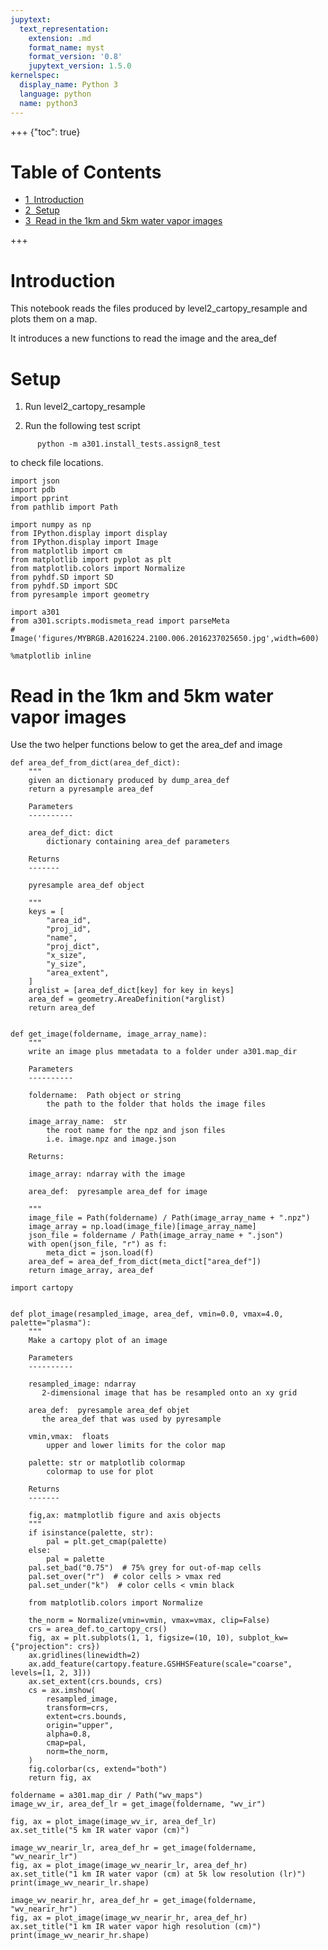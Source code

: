 ```yaml
---
jupytext:
  text_representation:
    extension: .md
    format_name: myst
    format_version: '0.8'
    jupytext_version: 1.5.0
kernelspec:
  display_name: Python 3
  language: python
  name: python3
---
```


+++ {"toc": true}

<h1>Table of Contents<span class="tocSkip"></span></h1>
<div class="toc"><ul class="toc-item"><li><span><a href="#Introduction" data-toc-modified-id="Introduction-1"><span class="toc-item-num">1&nbsp;&nbsp;</span>Introduction</a></span></li><li><span><a href="#Setup" data-toc-modified-id="Setup-2"><span class="toc-item-num">2&nbsp;&nbsp;</span>Setup</a></span></li><li><span><a href="#Read-in-the-1km-and-5km-water-vapor-images" data-toc-modified-id="Read-in-the-1km-and-5km-water-vapor-images-3"><span class="toc-item-num">3&nbsp;&nbsp;</span>Read in the 1km and 5km water vapor images</a></span></li></ul></div>

+++

# Introduction

This notebook reads the files produced by level2_cartopy_resample and plots
them on a map.

It introduces a new functions to read the image and the area_def

# Setup

1. Run level2_cartopy_resample

1. Run the following test script
```
      python -m a301.install_tests.assign8_test
```
to check file locations.

```{code-cell}
import json
import pdb
import pprint
from pathlib import Path

import numpy as np
from IPython.display import display
from IPython.display import Image
from matplotlib import cm
from matplotlib import pyplot as plt
from matplotlib.colors import Normalize
from pyhdf.SD import SD
from pyhdf.SD import SDC
from pyresample import geometry

import a301
from a301.scripts.modismeta_read import parseMeta
# Image('figures/MYBRGB.A2016224.2100.006.2016237025650.jpg',width=600)
```

```{code-cell}
%matplotlib inline
```

# Read in the 1km and 5km water vapor images

Use the two helper functions below to get the area_def and image

```{code-cell}
def area_def_from_dict(area_def_dict):
    """
    given an dictionary produced by dump_area_def
    return a pyresample area_def
    
    Parameters
    ----------
    
    area_def_dict: dict
        dictionary containing area_def parameters
        
    Returns
    -------
    
    pyresample area_def object

    """
    keys = [
        "area_id",
        "proj_id",
        "name",
        "proj_dict",
        "x_size",
        "y_size",
        "area_extent",
    ]
    arglist = [area_def_dict[key] for key in keys]
    area_def = geometry.AreaDefinition(*arglist)
    return area_def


def get_image(foldername, image_array_name):
    """
    write an image plus mmetadata to a folder under a301.map_dir
    
    Parameters
    ----------

    foldername:  Path object or string
        the path to the folder that holds the image files
        
    image_array_name:  str
        the root name for the npz and json files
        i.e. image.npz and image.json
        
    Returns: 
    
    image_array: ndarray with the image
    
    area_def:  pyresample area_def for image

    """
    image_file = Path(foldername) / Path(image_array_name + ".npz")
    image_array = np.load(image_file)[image_array_name]
    json_file = foldername / Path(image_array_name + ".json")
    with open(json_file, "r") as f:
        meta_dict = json.load(f)
    area_def = area_def_from_dict(meta_dict["area_def"])
    return image_array, area_def
```

```{code-cell}
import cartopy


def plot_image(resampled_image, area_def, vmin=0.0, vmax=4.0, palette="plasma"):
    """
    Make a cartopy plot of an image 
    
    Parameters
    ----------
    
    resampled_image: ndarray
       2-dimensional image that has be resampled onto an xy grid
       
    area_def:  pyresample area_def objet
       the area_def that was used by pyresample
       
    vmin,vmax:  floats
        upper and lower limits for the color map
        
    palette: str or matplotlib colormap
        colormap to use for plot
        
    Returns
    -------
    
    fig,ax: matmplotlib figure and axis objects
    """
    if isinstance(palette, str):
        pal = plt.get_cmap(palette)
    else:
        pal = palette
    pal.set_bad("0.75")  # 75% grey for out-of-map cells
    pal.set_over("r")  # color cells > vmax red
    pal.set_under("k")  # color cells < vmin black

    from matplotlib.colors import Normalize

    the_norm = Normalize(vmin=vmin, vmax=vmax, clip=False)
    crs = area_def.to_cartopy_crs()
    fig, ax = plt.subplots(1, 1, figsize=(10, 10), subplot_kw={"projection": crs})
    ax.gridlines(linewidth=2)
    ax.add_feature(cartopy.feature.GSHHSFeature(scale="coarse", levels=[1, 2, 3]))
    ax.set_extent(crs.bounds, crs)
    cs = ax.imshow(
        resampled_image,
        transform=crs,
        extent=crs.bounds,
        origin="upper",
        alpha=0.8,
        cmap=pal,
        norm=the_norm,
    )
    fig.colorbar(cs, extend="both")
    return fig, ax
```

```{code-cell}
foldername = a301.map_dir / Path("wv_maps")
image_wv_ir, area_def_lr = get_image(foldername, "wv_ir")
```

```{code-cell}
fig, ax = plot_image(image_wv_ir, area_def_lr)
ax.set_title("5 km IR water vapor (cm)")
```

```{code-cell}
image_wv_nearir_lr, area_def_hr = get_image(foldername, "wv_nearir_lr")
fig, ax = plot_image(image_wv_nearir_lr, area_def_hr)
ax.set_title("1 km IR water vapor (cm) at 5k low resolution (lr)")
print(image_wv_nearir_lr.shape)
```

```{code-cell}
image_wv_nearir_hr, area_def_hr = get_image(foldername, "wv_nearir_hr")
fig, ax = plot_image(image_wv_nearir_hr, area_def_hr)
ax.set_title("1 km IR water vapor high resolution (cm)")
print(image_wv_nearir_hr.shape)
```

```{code-cell}

```
